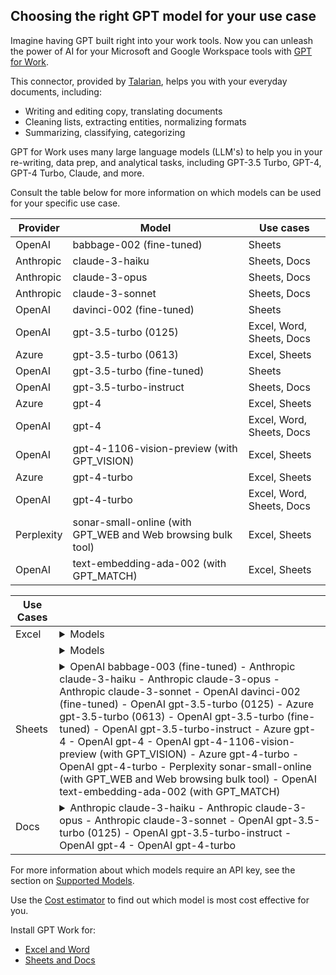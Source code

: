 ## Choosing the right GPT model for your use case

Imagine having GPT built right into your work tools. Now you can unleash the power of AI for your Microsoft and Google Workspace tools with [GPT for Work](https://gptforwork.com/).

This connector, provided by [Talarian](https://talarian.io/), helps you with your everyday documents, including:
- Writing and editing copy, translating documents
- Cleaning lists, extracting entities, normalizing formats
- Summarizing, classifying, categorizing

GPT for Work uses many large language models (LLM's)  to help you in your re-writing, data prep, and analytical tasks, including  GPT-3.5 Turbo, GPT-4, GPT-4 Turbo, Claude, and more. 

Consult the table below for more information on which models can be used for your specific use case.

| Provider   | Model                                              | Use cases                |
|------------|----------------------------------------------------|--------------------------|
| OpenAI     | babbage-002 (fine-tuned)                           | Sheets                   |
| Anthropic  | claude-3-haiku                                     | Sheets, Docs             |
| Anthropic  | claude-3-opus                                      | Sheets, Docs             |
| Anthropic  | claude-3-sonnet                                    | Sheets, Docs             |
| OpenAI     | davinci-002 (fine-tuned)                           | Sheets                   |
| OpenAI     | gpt-3.5-turbo (0125)                               | Excel, Word, Sheets, Docs|
| Azure      | gpt-3.5-turbo (0613)                               | Excel, Sheets            |
| OpenAI     | gpt-3.5-turbo (fine-tuned)                         | Sheets                   |
| OpenAI     | gpt-3.5-turbo-instruct                             | Sheets, Docs             |
| Azure      | gpt-4                                              | Excel, Sheets            |
| OpenAI     | gpt-4                                              | Excel, Word, Sheets, Docs|
| OpenAI     | gpt-4-1106-vision-preview (with GPT_VISION)        | Excel, Sheets            |
| Azure      | gpt-4-turbo                                        | Excel, Sheets            |
| OpenAI     | gpt-4-turbo                                        | Excel, Word, Sheets, Docs|
| Perplexity | sonar-small-online (with GPT_WEB and Web browsing bulk tool) | Excel, Sheets |
| OpenAI     | text-embedding-ada-002 (with GPT_MATCH)            | Excel, Sheets            |

| Use Cases |  |
|-----------|--------|
| Excel     | <details><summary>Models</summary> OpenAI gpt-3.5-turbo (0125) - Azure gpt-3.5-turbo (0613) - Azure gpt-4 - OpenAI gpt-4 - OpenAI gpt-4-1106-vision-preview (with GPT_VISION) - Azure gpt-4-turbo - OpenAI gpt-4-turbo - Perplexity sonar-small-online (with GPT_WEB and Web browsing bulk tool) - OpenAI text-embedding-ada-002 (with GPT_MATCH)</details> |
|           | <details><summary>Models</summary>OpenAI gpt-3.5-turbo (0125) - OpenAI gpt-4 - OpenAI gpt-4-turbo</details> |
| Sheets    | <details><summary>OpenAI babbage-003 (fine-tuned) - Anthropic claude-3-haiku - Anthropic claude-3-opus - Anthropic claude-3-sonnet - OpenAI davinci-002 (fine-tuned) - OpenAI gpt-3.5-turbo (0125) - Azure gpt-3.5-turbo (0613) - OpenAI gpt-3.5-turbo (fine-tuned) - OpenAI gpt-3.5-turbo-instruct - Azure gpt-4 - OpenAI gpt-4 - OpenAI gpt-4-1106-vision-preview (with GPT_VISION) - Azure gpt-4-turbo - OpenAI gpt-4-turbo - Perplexity sonar-small-online (with GPT_WEB and Web browsing bulk tool) - OpenAI text-embedding-ada-002 (with GPT_MATCH)</summary></details> |
| Docs      | <details><summary>Anthropic claude-3-haiku - Anthropic claude-3-opus - Anthropic claude-3-sonnet - OpenAI gpt-3.5-turbo (0125) - OpenAI gpt-3.5-turbo-instruct - OpenAI gpt-4 - OpenAI gpt-4-turbo</summary></details> |


<!--
Docusaurus markdown does not support embedded dropdowns or filters within tables. I would suggest using JavaScript (maybe DataTables or React Table) or a Docusaurus plugin to add that functionality to the table.
-->

For more information about which models require an API key, see the section on [Supported Models](https://gptforwork.com/help/supported-models).

Use the [Cost estimator](https://gptforwork.com/help/billing/cost-estimator) to find out which model is most cost effective for you.

Install GPT Work for:
- [Excel and Word](https://pages.store.office.com/addinsinstallpage.aspx?assetid=WA200005502&rs=en-US&correlationId=4218a2d3-0e65-ff74-335b-a1cc93c40d61)
- [Sheets and Docs](https://workspace.google.com/marketplace/app/gpt_for_sheets_and_docs/677318054654)


